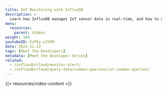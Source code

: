 ```yaml
---
title: IoT Monitoring with InfluxDB
description: >
  Learn how InfluxDB manages IoT sensor data in real-time, and how to quickly set up monitoring and alerts based on thresholds. 
menu:
  resources:
    parent: Videos
weight: 104
youtubeID: EzFEy-xJYhM
date: 2021-11-22
tags: [Meet the Developers]
metadata: [Meet the Developer Series]
related:
  - /influxdb/cloud/monitor-alert/
  - /influxdb/cloud/query-data/common-queries/iot-common-queries/
---
```


{{< resources/video-content >}}

